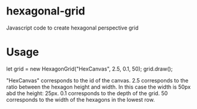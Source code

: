 # hexagonal-grid
Javascript code to create hexagonal perspective grid
# Usage
let grid = new HexagonGrid("HexCanvas", 2.5, 0.1, 50);
grid.draw();

"HexCanvas" corresponds to the id of the canvas.
2.5 corresponds to the ratio between the hexagon height and width. In this case the width is 50px abd the height: 25px.
0.1 corresponds to the depth of the grid.
50 corresponds to the width of the hexagons in the lowest row.